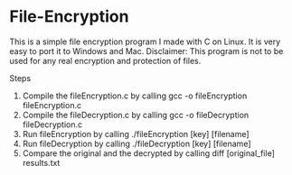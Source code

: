 # File-Encryption
This is a simple file encryption program I made with C on Linux. It is very easy to port it to Windows and Mac. 
Disclaimer: This program is not to be used for any real encryption and protection of files.

Steps
1. Compile the fileEncryption.c by calling gcc -o fileEncryption fileEncryption.c
2. Compile the fileDecryption.c by calling gcc -o fileDecryption fileDecryption.c
3. Run fileEncryption by calling ./fileEncryption [key] [filename]
4. Run fileDecryption by calling ./fileDecryption [key] [filename]
5. Compare the original and the decrypted by calling diff [original_file] results.txt
